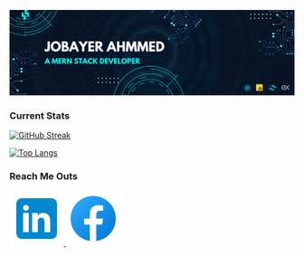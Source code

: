 
 ![Tux, the Linux mascot](/assets/images/github_banner.png)

 ### Current Stats
 [![GitHub Streak](https://github-readme-streak-stats.herokuapp.com?user=Jobayer-Ahmmed&theme=nightfox)](https://git.io/streak-stats)

 [![Top Langs](https://github-readme-stats.vercel.app/api/top-langs/?username=Jobayer-Ahmmed)](https://github.com/Jobayer-Ahmmed/github-readme-stats)

### Reach Me Outs
[ ![Tux, the Linux mascot](/assets/logo/linkedin.svg)](https://www.linkedin.com/in/jobayer-ahmmed-5051b926b)[ ![Tux, the Linux mascot](/assets/logo/facebook.svg)](https://web.facebook.com/jobayer.ahmmed.jas)